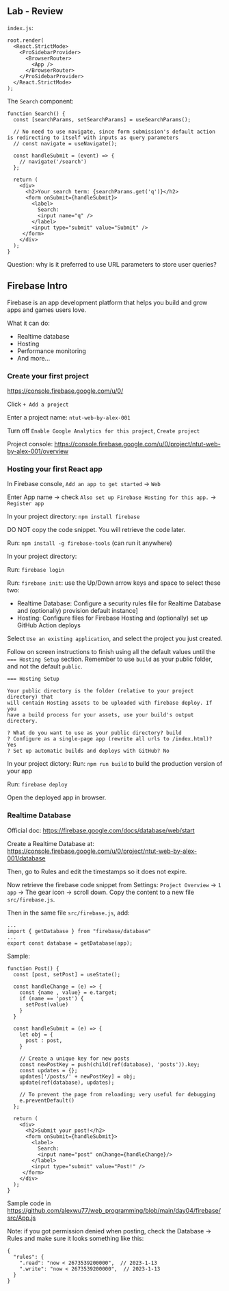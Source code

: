 ## Lab - Review

`index.js`:

```
root.render(
  <React.StrictMode>
    <ProSidebarProvider>
      <BrowserRouter>
        <App />
      </BrowserRouter>
    </ProSidebarProvider>
  </React.StrictMode>
);
```

The `Search` component:
```
function Search() {
  const [searchParams, setSearchParams] = useSearchParams();

  // No need to use navigate, since form submission's default action is redirecting to itself with inputs as query parameters
  // const navigate = useNavigate();

  const handleSubmit = (event) => {
    // navigate('/search')
  };

  return (
    <div>
      <h2>Your search term: {searchParams.get('q')}</h2>
      <form onSubmit={handleSubmit}>
        <label>
          Search:
          <input name="q" />
        </label>
        <input type="submit" value="Submit" />
     </form>
    </div>
  );
}
```

Question: why is it preferred to use URL parameters to store user queries?


## Firebase Intro

Firebase is an app development platform that helps you build and grow apps and games users love.

What it can do:

* Realtime database
* Hosting
* Performance monitoring
* And more...

### Create your first project

https://console.firebase.google.com/u/0/

Click `+ Add a project`

Enter a project name: `ntut-web-by-alex-001`

Turn off `Enable Google Analytics for this project`, `Create project`

Project console: https://console.firebase.google.com/u/0/project/ntut-web-by-alex-001/overview

### Hosting your first React app

In Firebase console, `Add an app to get started` -> `Web`

Enter App name -> check `Also set up Firebase Hosting for this app.` -> `Register app`

In your project directory: `npm install firebase`

DO NOT copy the code snippet. You will retrieve the code later.

Run: `npm install -g firebase-tools` (can run it anywhere)

In your project directory:

Run: `firebase login`

Run: `firebase init`: use the Up/Down arrow keys and space to select these two:
* Realtime Database: Configure a security rules file for Realtime Database and (optionally) provision default instance]
* Hosting: Configure files for Firebase Hosting and (optionally) set up GitHub Action deploys

Select `Use an existing application`, and select the project you just created.

Follow on screen instructions to finish using all the default values until the `=== Hosting Setup` section. Remember to use `build` as your public folder, and not the default `public`.

```
=== Hosting Setup

Your public directory is the folder (relative to your project directory) that
will contain Hosting assets to be uploaded with firebase deploy. If you
have a build process for your assets, use your build's output directory.

? What do you want to use as your public directory? build
? Configure as a single-page app (rewrite all urls to /index.html)? Yes
? Set up automatic builds and deploys with GitHub? No
```

In your project dictory:
Run: `npm run build` to build the production version of your app

Run: `firebase deploy`

Open the deployed app in browser.

### Realtime Database

Official doc: https://firebase.google.com/docs/database/web/start

Create a Realtime Database at: https://console.firebase.google.com/u/0/project/ntut-web-by-alex-001/database

Then, go to Rules and edit the timestamps so it does not expire.

Now retrieve the firebase code snippet from Settings: `Project Overview` -> `1 app` -> The gear icon -> scroll down. Copy the content to a new file `src/firebase.js`.

Then in the same file `src/firebase.js`, add:

```
...
import { getDatabase } from "firebase/database"
...
export const database = getDatabase(app);
```

Sample:

```
function Post() {
  const [post, setPost] = useState();

  const handleChange = (e) => {
    const {name , value} = e.target;
    if (name == 'post') {
      setPost(value)
    }
  }

  const handleSubmit = (e) => {
    let obj = {
      post : post,
    }

    // Create a unique key for new posts
    const newPostKey = push(child(ref(database), 'posts')).key;
    const updates = {};
    updates['/posts/' + newPostKey] = obj;
    update(ref(database), updates);

    // To prevent the page from reloading; very useful for debugging
    e.preventDefault()
  };

  return (
    <div>
      <h2>Submit your post!</h2>
      <form onSubmit={handleSubmit}>
        <label>
          Search:
          <input name="post" onChange={handleChange}/>
        </label>
        <input type="submit" value="Post!" />
     </form>
    </div>
  );
}
```

Sample code in https://github.com/alexwu77/web_programming/blob/main/day04/firebase/src/App.js

Note: if you got permission denied when posting, check the Database -> Rules and make sure it looks something like this:

```
{
  "rules": {
    ".read": "now < 2673539200000",  // 2023-1-13
    ".write": "now < 2673539200000",  // 2023-1-13
  }
}
```
